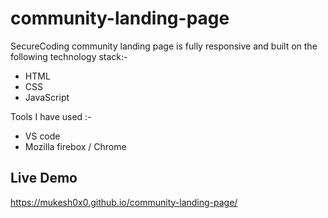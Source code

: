 # community-landing-page
SecureCoding community landing page is fully responsive and built on the following technology stack:-
- HTML
- CSS
- JavaScript

﻿Tools I have used :-
- VS code
- Mozilla firebox / Chrome
﻿
## Live Demo
https://mukesh0x0.github.io/community-landing-page/

